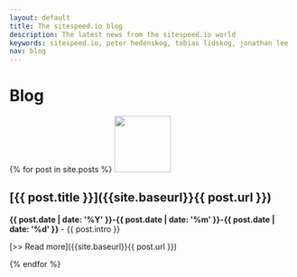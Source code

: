 ```yaml
---
layout: default
title: The sitespeed.io blog
description: The latest news from the sitespeed.io world
keywords: sitespeed.io, peter hedenskog, tobias lidskog, jonathan lee
nav: blog
---
```


# Blog


{% for post in site.posts %}
  <img src="{{site.baseurl}}{{ post.authorimage }}" class="photo pull-left" width="100" height="100">

## [{{ post.title }}]({{site.baseurl}}{{ post.url }})

**{{ post.date | date: '%Y' }}-{{ post.date | date: '%m' }}-{{ post.date | date: '%d' }}** -
  {{ post.intro }}

  [>> Read more]({{site.baseurl}}{{ post.url }})

{% endfor %}